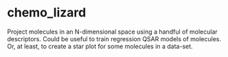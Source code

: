 # chemo_lizard

Project molecules in an N-dimensional space using a handful of molecular descriptors.
Could be useful to train regression QSAR models of molecules.
Or, at least, to create a star plot for some molecules in a data-set.
